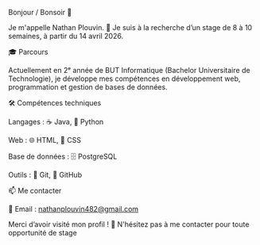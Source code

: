 Bonjour / Bonsoir 👋

Je m'appelle Nathan Plouvin.
🎯 Je suis à la recherche d’un stage de 8 à 10 semaines, à partir du 14 avril 2026.

🎓 Parcours

Actuellement en 2ᵉ année de BUT Informatique (Bachelor Universitaire de Technologie),
je développe mes compétences en développement web, programmation et gestion de bases de données.

🛠️ Compétences techniques

Langages : ☕ Java, 🐍 Python

Web : 🌐 HTML, 🎨 CSS

Base de données : 🗄️ PostgreSQL

Outils : 🔧 Git, 🐙 GitHub

📫 Me contacter

📧 Email : nathanplouvin482@gmail.com

Merci d’avoir visité mon profil ! 🌟
N'hésitez pas à me contacter pour toute opportunité de stage
